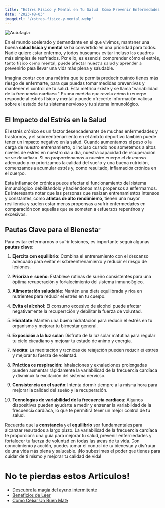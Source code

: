 ```yaml
---
title: "Estrés Físico y Mental en Tu Salud: Cómo Prevenir Enfermedades y Mejorar Tu Fuerza de Voluntad"
date: "2023-08-03"
imageUrl: "/estres-fisico-y-mental.webp"
---
```


![Autofagia](/estres-fisico-y-mental.webp)


En el mundo acelerado y demandante en el que vivimos, mantener una buena **salud física y mental** se ha convertido en una prioridad para todos. Nadie quiere estar enfermo, y todos buscamos evitar incluso los cuadros más simples de resfriados. Por ello, es esencial comprender cómo el estrés, tanto físico como mental, puede afectar nuestra salud y aprender a prevenirlo para llevar una vida más plena y saludable.

Imagina contar con una métrica que te permita predecir cuándo tienes más riesgo de enfermarte, para que puedas tomar medidas preventivas y mantener el control de tu salud. Esta métrica existe y se llama "variabilidad de la frecuencia cardíaca." Es una medida que revela cómo tu cuerpo responde al estrés físico y mental y puede ofrecerte información valiosa sobre el estado de tu sistema nervioso y tu sistema inmunológico.

## El Impacto del Estrés en la Salud

El estrés crónico es un factor desencadenante de muchas enfermedades y trastornos, y el sobreentrenamiento en el ámbito deportivo también puede tener un impacto negativo en la salud. Cuando aumentamos el peso o la carga de nuestro entrenamiento, o incluso cuando nos sometemos a altos niveles de estrés en nuestro día a día, nuestra capacidad de recuperación se ve desafiada. Si no proporcionamos a nuestro cuerpo el descanso adecuado y no priorizamos la calidad del sueño y una buena nutrición, comenzamos a acumular estrés y, como resultado, inflamación crónica en el cuerpo.

Esta inflamación crónica puede afectar el funcionamiento del sistema inmunológico, debilitándolo y haciéndonos más propensos a enfermarnos. Es interesante notar que las personas que realizan entrenamientos intensos y constantes, como **atletas de alto rendimiento**, tienen una mayor resiliencia y suelen estar menos propensas a sufrir enfermedades en comparación con aquellas que se someten a esfuerzos repentinos y excesivos.

## Pautas Clave para el Bienestar

Para evitar enfermarnos o sufrir lesiones, es importante seguir algunas **pautas clave**:

1. **Ejercita con equilibrio**: Combina el entrenamiento con el descanso adecuado para evitar el sobreentrenamiento y reducir el riesgo de lesiones.

2. **Prioriza el sueño**: Establece rutinas de sueño consistentes para una óptima recuperación y fortalecimiento del sistema inmunológico.

3. **Alimentación saludable**: Mantén una dieta equilibrada y rica en nutrientes para reducir el estrés en tu cuerpo.

4. **Evita el alcohol**: El consumo excesivo de alcohol puede afectar negativamente la recuperación y debilitar la fuerza de voluntad.

5. **Hidrátate**: Mantén una buena hidratación para reducir el estrés en tu organismo y mejorar tu bienestar general.

6. **Exposición a la luz solar**: Disfruta de la luz solar matutina para regular tu ciclo circadiano y mejorar tu estado de ánimo y energía.

7. **Medita**: La meditación y técnicas de relajación pueden reducir el estrés y mejorar tu fuerza de voluntad.

8. **Práctica de respiración**: Inhalaciones y exhalaciones prolongadas pueden aumentar rápidamente la variabilidad de la frecuencia cardíaca y disminuir la excitación del sistema nervioso.

9. **Consistencia en el sueño**: Intenta dormir siempre a la misma hora para mejorar la calidad del sueño y la recuperación.

10. **Tecnologías de variabilidad de la frecuencia cardíaca**: Algunos dispositivos pueden ayudarte a medir y entrenar la variabilidad de la frecuencia cardíaca, lo que te permitirá tener un mejor control de tu salud.

Recuerda que la **constancia** y el **equilibrio** son fundamentales para alcanzar resultados a largo plazo. La variabilidad de la frecuencia cardíaca te proporciona una guía para mejorar tu salud, prevenir enfermedades y fortalecer tu fuerza de voluntad en todas las áreas de tu vida. Con conocimiento y acción, puedes tomar el control de tu bienestar y disfrutar de una vida más plena y saludable. ¡No subestimes el poder que tienes para cuidar de ti mismo y mejorar tu calidad de vida!

# No te pierdas estos Articulos!

- [Descubre la magia del ayuno intermitente](https://abelardo.blog/posts/ayuno-intermitente)
- [Beneficios de Leer](https://abelardo.blog/posts/beneficios-de-leer)
- [Como Cebar Un Buen Mate](https://abelardo.blog/posts/como-cebar-un-buen-mate)

